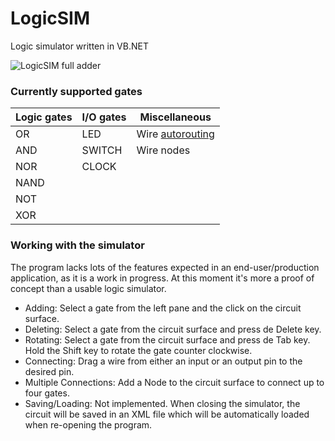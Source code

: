 # LogicSIM
Logic simulator written in VB.NET

![LogicSIM full adder](https://xfx.net/stackoverflow/LogicSIM/logicsim03.png)

### Currently supported gates

| Logic gates | I/O gates | Miscellaneous |
|-------------|-----------|---------------|
| OR          | LED       | Wire [autorouting](https://github.com/RedpointGames/AStarPathFinder/blob/master/AStarPathFinder/PathFinder.cs) |
| AND         | SWITCH    | Wire nodes
| NOR         | CLOCK     |
| NAND        |           |
| NOT         |           |
| XOR         |           |

### Working with the simulator

The program lacks lots of the features expected in an end-user/production application, as it is a work in progress.
At this moment it's more a proof of concept than a usable logic simulator.

* Adding: Select a gate from the left pane and the click on the circuit surface.
* Deleting: Select a gate from the circuit surface and press de Delete key.
* Rotating: Select a gate from the circuit surface and press de Tab key. Hold the Shift key to rotate the gate counter clockwise.
* Connecting: Drag a wire from either an input or an output pin to the desired pin.
* Multiple Connections: Add a Node to the circuit surface to connect up to four gates.
* Saving/Loading: Not implemented. When closing the simulator, the circuit will be saved in an XML file which will be automatically loaded when re-opening the program.
